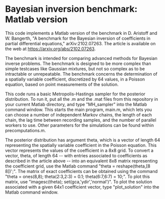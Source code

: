 # Bayesian inversion benchmark: Matlab version
 
This code implements a Matlab version of the benchmark in D. Aristoff and W. Bangerth, "A benchmark for the Bayesian inversion of coefficients in partial differential equations," arXiv:2102.07263. The article is available on the web at https://arxiv.org/abs/2102.07263.

The benchmark is intended for comparing advanced methods for Bayesian inverse problems. The benchmark is designed to be more complex than simple testcases like Gaussian mixtures, but not so complex as to be intractable or unrepeatable. The benchmark concerns the determination of a spatially variable coefficient, discretized by 64 values, in a Poisson equation, based on point measurements of the solution. 

This code runs a basic Metropolis-Hastings sampler for the posterior distribution. To run it, put all the .m and the .mat files from this repository in your current Matlab directory, and type "MH_sampler" into the Matlab command window. This starts the main program, main.m, which lets you can choose a number of independent Markov chains, the length of each chain, the lag time between recording samples, and the number of parallel workers to use. Other parameters for the simulations can be found within precomputations.m.

The posterior distribution has argument theta, which is a vector of length 64 representing the spatially variable coefficient in the Poisson equation. This vector represents the values of the coefficient in a 8x8 grid. To convert a vector, theta, of length 64 -- with entries associated to coefficients as described in the article above -- into an equivalent 8x8 matrix representing the coefficient grid, use the Matlab command "theta = reshape(theta,[8 8])';". The matrix of exact coefficients can be obtained using the command "theta = ones(8,8); theta(2:3,2:3) = 0.1; theta(6:7,6:7) = 10;". To plot this matrix, use "imagesc(theta); set(gca,'ydir','normal')". To plot the solution associated with a given 64x1 coefficient vector, type "plot_solution" into the Matlab command window.
